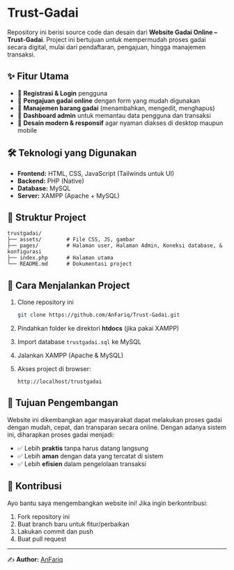 # Trust-Gadai

Repository ini berisi source code dan desain dari **Website Gadai Online – Trust-Gadai**.
Project ini bertujuan untuk mempermudah proses gadai secara digital, mulai dari pendaftaran, pengajuan, hingga manajemen transaksi.

## ✨ Fitur Utama

* 📌 **Registrasi & Login** pengguna
* 📌 **Pengajuan gadai online** dengan form yang mudah digunakan
* 📌 **Manajemen barang gadai** (menambahkan, mengedit, menghapus)
* 📌 **Dashboard admin** untuk memantau data pengguna dan transaksi
* 📌 **Desain modern & responsif** agar nyaman diakses di desktop maupun mobile

## 🛠️ Teknologi yang Digunakan

* **Frontend:** HTML, CSS, JavaScript (Tailwinds untuk UI)
* **Backend:** PHP (Native)
* **Database:** MySQL
* **Server:** XAMPP (Apache + MySQL)

## 📂 Struktur Project

```
trustgadai/
├── assets/        # File CSS, JS, gambar
├── pages/         # Halaman user, Halaman Admin, Koneksi database, & konfigurasi
├── index.php      # Halaman utama
└── README.md      # Dokumentasi project
```

## 🚀 Cara Menjalankan Project

1. Clone repository ini

   ```bash
   git clone https://github.com/AnFariq/Trust-Gadai.git
   ```
2. Pindahkan folder ke direktori **htdocs** (jika pakai XAMPP)
3. Import database `trustgadai.sql` ke MySQL
4. Jalankan XAMPP (Apache & MySQL)
5. Akses project di browser:

   ```
   http://localhost/trustgadai
   ```

## 🎯 Tujuan Pengembangan

Website ini dikembangkan agar masyarakat dapat melakukan proses gadai dengan mudah, cepat, dan transparan secara online.
Dengan adanya sistem ini, diharapkan proses gadai menjadi:

* ✅ Lebih **praktis** tanpa harus datang langsung
* ✅ Lebih **aman** dengan data yang tercatat di sistem
* ✅ Lebih **efisien** dalam pengelolaan transaksi

## 🤝 Kontribusi

Ayo bantu saya mengembangkan website ini!
Jika ingin berkontribusi:

1. Fork repository ini
2. Buat branch baru untuk fitur/perbaikan
3. Lakukan commit dan push
4. Buat pull request

---

✍️ **Author:** [AnFariq](https://github.com/AnFariq)
